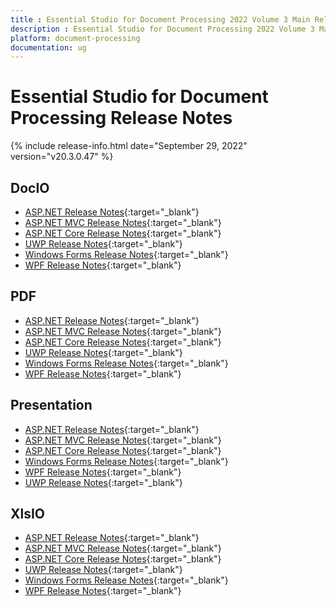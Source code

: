 ```yaml
---
title : Essential Studio for Document Processing 2022 Volume 3 Main Release Release Notes  
description : Essential Studio for Document Processing 2022 Volume 3 Main Release Release Notes  
platform: document-processing
documentation: ug
---
```


# Essential Studio for Document Processing  Release Notes  

{% include release-info.html date="September 29, 2022" version="v20.3.0.47" %} 

## DocIO

* [ASP.NET Release Notes](/aspnet/release-notes/v20.3.0.47#docio){:target="_blank"}
* [ASP.NET MVC Release Notes](/aspnetmvc/release-notes/v20.3.0.47#docio){:target="_blank"}
* [ASP.NET Core Release Notes](/aspnet-core/release-notes/v20.3.0.47#docio){:target="_blank"}
* [UWP Release Notes](/uwp/release-notes/v20.3.0.47#docio){:target="_blank"}
* [Windows Forms Release Notes](/windowsforms/release-notes/v20.3.0.47#docio){:target="_blank"}
* [WPF Release Notes](/wpf/release-notes/v20.3.0.47#docio){:target="_blank"}


## PDF

* [ASP.NET Release Notes](/aspnet/release-notes/v20.3.0.47#pdf){:target="_blank"}
* [ASP.NET MVC Release Notes](/aspnetmvc/release-notes/v20.3.0.47#pdf){:target="_blank"}
* [ASP.NET Core Release Notes](/aspnet-core/release-notes/v20.3.0.47#pdf){:target="_blank"}
* [UWP Release Notes](/uwp/release-notes/v20.3.0.47#pdf){:target="_blank"}
* [Windows Forms Release Notes](/windowsforms/release-notes/v20.3.0.47#pdf){:target="_blank"}
* [WPF Release Notes](/wpf/release-notes/v20.3.0.47#pdf){:target="_blank"}


## Presentation

* [ASP.NET Release Notes](/aspnet/release-notes/v20.3.0.47#presentation){:target="_blank"}
* [ASP.NET MVC Release Notes](/aspnetmvc/release-notes/v20.3.0.47#presentation){:target="_blank"}
* [ASP.NET Core Release Notes](/aspnet-core/release-notes/v20.3.0.47#presentation){:target="_blank"}
* [Windows Forms Release Notes](/windowsforms/release-notes/v20.3.0.47#presentation){:target="_blank"}
* [WPF Release Notes](/wpf/release-notes/v20.3.0.47#presentation){:target="_blank"}
* [UWP Release Notes](/uwp/release-notes/v20.3.0.47#presentation){:target="_blank"}


## XlsIO

* [ASP.NET Release Notes](/aspnet/release-notes/v20.3.0.47#xlsio){:target="_blank"}
* [ASP.NET MVC Release Notes](/aspnetmvc/release-notes/v20.3.0.47#xlsio){:target="_blank"}
* [ASP.NET Core Release Notes](/aspnet-core/release-notes/v20.3.0.47#xlsio){:target="_blank"}
* [UWP Release Notes](/uwp/release-notes/v20.3.0.47#xlsio){:target="_blank"}
* [Windows Forms Release Notes](/windowsforms/release-notes/v20.3.0.47#xlsio){:target="_blank"}
* [WPF Release Notes](/wpf/release-notes/v20.3.0.47#xlsio){:target="_blank"}